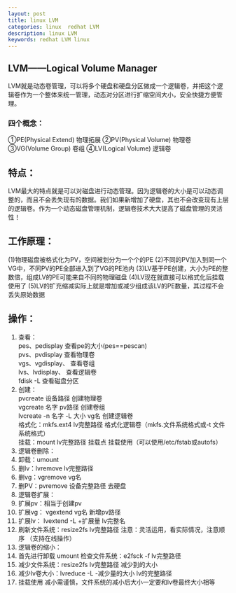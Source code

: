 ```yaml
---
layout: post
title: linux LVM
categories: linux  redhat LVM
description: linux LVM
keywords: redhat LVM linux
---
```


## LVM——Logical Volume Manager
LVM就是动态卷管理，可以将多个硬盘和硬盘分区做成一个逻辑卷，并把这个逻辑卷作为一个整体来统一管理，动态对分区进行扩缩空间大小，安全快捷方便管理。

### 四个概念：
①PE(Physical Extend) 物理拓展
②PV(Physical Volume) 物理卷
③VG(Volume Group) 卷组
④LV(Logical Volume) 逻辑卷

## 特点：
LVM最大的特点就是可以对磁盘进行动态管理。因为逻辑卷的大小是可以动态调整的，而且不会丢失现有的数据。我们如果新增加了硬盘，其也不会改变现有上层的逻辑卷。作为一个动态磁盘管理机制，逻辑卷技术大大提高了磁盘管理的灵活性！

## 工作原理：
(1)物理磁盘被格式化为PV，空间被划分为一个个的PE
(2)不同的PV加入到同一个VG中，不同PV的PE全部进入到了VG的PE池内
(3)LV基于PE创建，大小为PE的整数倍，组成LV的PE可能来自不同的物理磁盘
(4)LV现在就直接可以格式化后挂载使用了
(5)LV的扩充缩减实际上就是增加或减少组成该LV的PE数量，其过程不会丢失原始数据

## 操作：
1. 查看：  
pes、pedisplay                查看pe的大小(pes==pescan)  
pvs、pvdisplay                查看物理卷  
vgs、vgdisplay、              查看卷组  
lvs、lvdisplay、              查看逻辑卷  
fdisk -L                     查看磁盘分区
2. 创建：  
pvcreate 设备路径               创建物理卷  
vgcreate 名字 pv路径            创建卷组  
lvcreate -n 名字 -L 大小 vg名   创建逻辑卷   
格式化：mkfs.ext4 lv完整路径               格式化逻辑卷（mkfs.文件系统格式或-t 文件系统格式）  
挂载：mount  lv完整路径  挂载点          挂载使用（可以使用/etc/fstab或autofs）  
3. 逻辑卷删除：
 1. 卸载：umount
 2. 删lv：lvremove lv完整路径
 3. 删vg：vgremove vg名
 4. 删PV：pvremove 设备完整路径 去硬盘
4. 逻辑卷扩展：
 1. 扩展pv：相当于创建pv
 2. 扩展vg： vgextend vg名 新增pv路径
 3. 扩展lv： lvextend -L +扩展量 lv完整名
 4. 刷新文件系统：resize2fs lv完整路径
注意：灵活运用，看实际情况，注意顺序 （支持在线操作）
5. 逻辑卷的缩小：
 1. 首先进行卸载 umount 检查文件系统：e2fsck -f lv完整路径
 2. 减少文件系统：resize2fs lv完整路径 减少到的大小
 3. 减少lv卷大小：lvreduce -L -减少量的大小 lv的完整路径
 4. 挂载使用
减小需谨慎，文件系统的减小后大小一定要和lv卷最终大小相等
